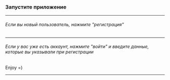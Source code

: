### Запустите приложение

***
###### Если вы новый пользователь, нажмите "регистрация"
****

###### Если у вас уже есть аккаунт, нажмите "войти" и введите данные, которые вы указывали при регистрации


Enjoy =)

******
